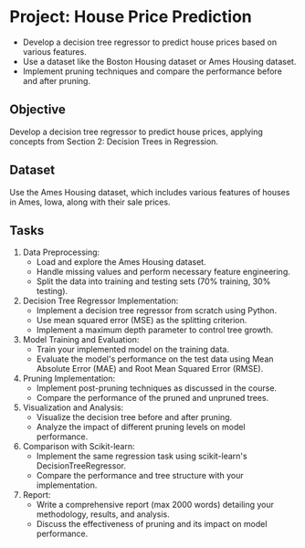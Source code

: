 # Project: House Price Prediction

* Develop a decision tree regressor to predict house prices based on various features.
* Use a dataset like the Boston Housing dataset or Ames Housing dataset.
* Implement pruning techniques and compare the performance before and after pruning.

## Objective
Develop a decision tree regressor to predict house prices, applying concepts from Section 2: Decision Trees in Regression.

## Dataset
Use the Ames Housing dataset, which includes various features of houses in Ames, Iowa, along with their sale prices.

## Tasks
1. Data Preprocessing:
    * Load and explore the Ames Housing dataset.
    * Handle missing values and perform necessary feature engineering.
    * Split the data into training and testing sets (70% training, 30% testing).
2. Decision Tree Regressor Implementation:
    * Implement a decision tree regressor from scratch using Python.
    * Use mean squared error (MSE) as the splitting criterion.
    * Implement a maximum depth parameter to control tree growth.
3. Model Training and Evaluation:
    * Train your implemented model on the training data.
    * Evaluate the model's performance on the test data using Mean Absolute Error (MAE) and Root Mean Squared Error (RMSE).
4. Pruning Implementation:
    * Implement post-pruning techniques as discussed in the course.
    * Compare the performance of the pruned and unpruned trees.
5. Visualization and Analysis:
    * Visualize the decision tree before and after pruning.
    * Analyze the impact of different pruning levels on model performance.
6. Comparison with Scikit-learn:
    * Implement the same regression task using scikit-learn's DecisionTreeRegressor.
    * Compare the performance and tree structure with your implementation.
7. Report:
    * Write a comprehensive report (max 2000 words) detailing your methodology, results, and analysis.
    * Discuss the effectiveness of pruning and its impact on model performance.
